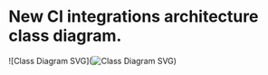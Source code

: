 # New CI integrations architecture class diagram.

![Class Diagram SVG](![Class Diagram SVG](http://www.plantuml.com/plantuml/proxy?cache=no&fmt=svg&src=https://raw.githubusercontent.com/software-platform/monorepo/plant_uml_diagram/metrics/ci_integrations/docs/ci_integrations_class_diagram.puml))


